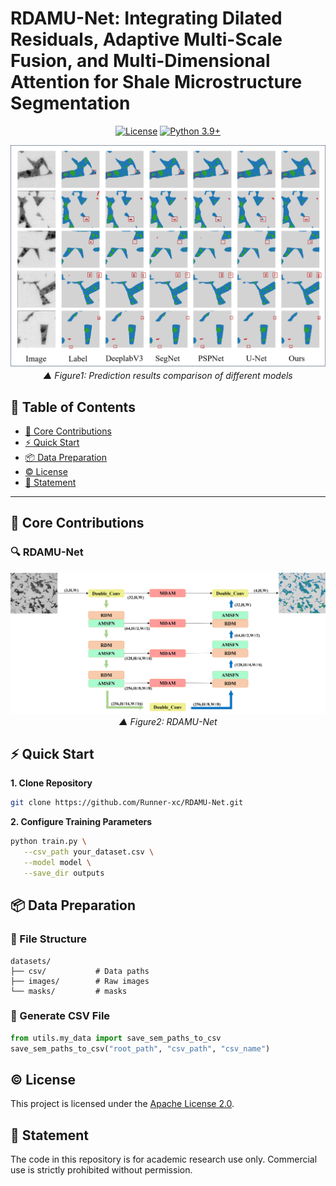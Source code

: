 # RDAMU-Net: Integrating Dilated Residuals, Adaptive Multi-Scale Fusion, and Multi-Dimensional Attention for Shale Microstructure Segmentation 

<div align="center">
  
[![License](https://img.shields.io/badge/License-Apache%202.0-blue.svg)](https://opensource.org/licenses/Apache-2.0) [![Python 3.9+](https://img.shields.io/badge/python-3.9+-blue.svg)](https://www.python.org/downloads/)

![效果对比示意图](./images/results.png)
<em>▲ Figure1: Prediction results comparison of different models</em>

</div>

## 📖 Table of Contents
- [🌟 Core Contributions](#-core-contributions)
- [⚡ Quick Start](#-quick-start)
- [📦 Data Preparation](#-data-preparation)
- [©️ License](#️-license)
- [📕 Statement](#-statement)

---

## 🌟 Core Contributions
### 🔍 RDAMU-Net
<div align="center">

![效果对比示意图](./images/model.jpg)
<em>▲ Figure2: RDAMU-Net</em>

</div>


## ⚡ Quick Start
**1. Clone Repository**
```bash
git clone https://github.com/Runner-xc/RDAMU-Net.git
```

**2. Configure Training Parameters**
```bash
python train.py \
   --csv_path your_dataset.csv \
   --model model \
   --save_dir outputs
   ```

## 📦 Data Preparation
### 📂 File Structure
```text
datasets/
├── csv/           # Data paths
├── images/        # Raw images 
└── masks/         # masks
```

### 🔄 Generate CSV File
```python
from utils.my_data import save_sem_paths_to_csv
save_sem_paths_to_csv("root_path", "csv_path", "csv_name")
```

## ©️ License
This project is licensed under the [Apache License 2.0](./LICENSE).

## 📕 Statement
The code in this repository is for academic research use only. Commercial use is strictly prohibited without permission.
